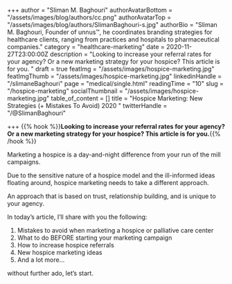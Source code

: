 +++
author = "Sliman M. Baghouri"
authorAvatarBottom = "/assets/images/blog/authors/cc.png"
authorAvatarTop = "/assets/images/blog/authors/SlimanBaghouri-s.jpg"
authorBio = "Sliman M. Baghouri, Founder of unnus™, he coordinates branding strategies for healthcare clients, ranging from practices and hospitals to pharmaceutical companies."
category = "healthcare-marketing"
date = 2020-11-27T23:00:00Z
description = "Looking to increase your referral rates for your agency? Or a new marketing strategy for your hospice? This article is for you. "
draft = true
featImg = "/assets/images/hospice-marketing.jpg"
featImgThumb = "/assets/images/hospice-marketing.jpg"
linkedinHandle = "/slimaneBaghouri"
page = "medical/single.html"
readingTime = "10"
slug = "/hospice-marketing"
socialThumbnail = "/assets/images/hospice-marketing.jpg"
table_of_content = []
title = "Hospice Marketing: New Strategies (+ Mistakes To Avoid) 2020 "
twitterHandle = "/@SlimanBaghouri"

+++
{{% hook %}}**Looking to increase your referral rates for your agency? Or a new marketing strategy for your hospice? This article is for you.**{{% /hook %}}

Marketing a hospice is a day-and-night difference from your run of the mill campaigns.

Due to the sensitive nature of a hospice model and the ill-informed ideas floating around, hospice marketing needs to take a different approach.

An approach that is based on trust, relationship building, and is unique to your agency.

In today’s article, I’ll share with you the following:

1. Mistakes to avoid when marketing a hospice or palliative care center
2. What to do BEFORE starting your marketing campaign
3. How to increase hospice referrals
4. New hospice marketing ideas
5. And a lot more…

without further ado, let’s start.